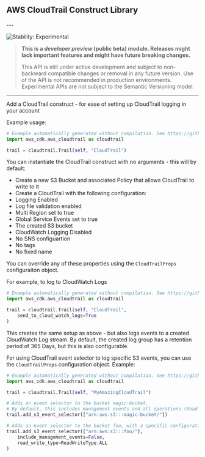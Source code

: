 ## AWS CloudTrail Construct Library

<!--BEGIN STABILITY BANNER-->---


![Stability: Experimental](https://img.shields.io/badge/stability-Experimental-important.svg?style=for-the-badge)

> **This is a *developer preview* (public beta) module. Releases might lack important features and might have
> future breaking changes.**
>
> This API is still under active development and subject to non-backward
> compatible changes or removal in any future version. Use of the API is not recommended in production
> environments. Experimental APIs are not subject to the Semantic Versioning model.

---
<!--END STABILITY BANNER-->

Add a CloudTrail construct - for ease of setting up CloudTrail logging in your account

Example usage:

```python
# Example automatically generated without compilation. See https://github.com/aws/jsii/issues/826
import aws_cdk.aws_cloudtrail as cloudtrail

trail = cloudtrail.Trail(self, "CloudTrail")
```

You can instantiate the CloudTrail construct with no arguments - this will by default:
* Create a new S3 Bucket and associated Policy that allows CloudTrail to write to it
* Create a CloudTrail with the following configuration:
* Logging Enabled
* Log file validation enabled
* Multi Region set to true
* Global Service Events set to true
* The created S3 bucket
* CloudWatch Logging Disabled
* No SNS configuartion
* No tags
* No fixed name

You can override any of these properties using the `CloudTrailProps` configuraiton object.

For example, to log to CloudWatch Logs

```python
# Example automatically generated without compilation. See https://github.com/aws/jsii/issues/826
import aws_cdk.aws_cloudtrail as cloudtrail

trail = cloudtrail.Trail(self, "CloudTrail",
    send_to_cloud_watch_logs=True
)
```

This creates the same setup as above - but also logs events to a created CloudWatch Log stream.
By default, the created log group has a retention period of 365 Days, but this is also configurable.

For using CloudTrail event selector to log specific S3 events,
you can use the `CloudTrailProps` configuration object.
Example:

```python
# Example automatically generated without compilation. See https://github.com/aws/jsii/issues/826
import aws_cdk.aws_cloudtrail as cloudtrail

trail = cloudtrail.Trail(self, "MyAmazingCloudTrail")

# Adds an event selector to the bucket magic-bucket.
# By default, this includes management events and all operations (Read + Write)
trail.add_s3_event_selector(["arn:aws:s3:::magic-bucket/"])

# Adds an event selector to the bucket foo, with a specific configuration
trail.add_s3_event_selector(["arn:aws:s3:::foo/"],
    include_management_events=False,
    read_write_type=ReadWriteType.ALL
)
```
